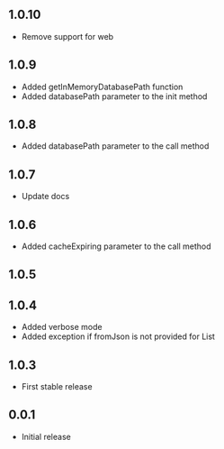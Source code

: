 ## 1.0.10

* Remove support for web 

## 1.0.9

* Added getInMemoryDatabasePath function
* Added databasePath parameter to the init method

## 1.0.8

* Added databasePath parameter to the call method

## 1.0.7

* Update docs

## 1.0.6

* Added cacheExpiring parameter to the call method

## 1.0.5


## 1.0.4

* Added verbose mode
* Added exception if fromJson is not provided for List

## 1.0.3

* First stable release

## 0.0.1

* Initial release